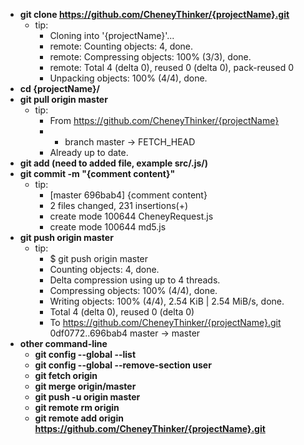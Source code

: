 - **git clone https://github.com/CheneyThinker/{projectName}.git**
	- tip:
		- Cloning into '{projectName}'...
		- remote: Counting objects: 4, done.
		- remote: Compressing objects: 100% (3/3), done.
		- remote: Total 4 (delta 0), reused 0 (delta 0), pack-reused 0
		- Unpacking objects: 100% (4/4), done.
- **cd {projectName}/**
- **git pull origin master**
	- tip:
		- From https://github.com/CheneyThinker/{projectName}
		- * branch master -> FETCH_HEAD
		- Already up to date.
- **git add (need to added file, example src/.js/)**
- **git commit -m "{comment content}"**
	- tip:
		- [master 696bab4] {comment content}
		- 2 files changed, 231 insertions(+)
		- create mode 100644 CheneyRequest.js
		- create mode 100644 md5.js
- **git push origin master**
	- tip:
		- $ git push origin master
		- Counting objects: 4, done.
		- Delta compression using up to 4 threads.
		- Compressing objects: 100% (4/4), done.
		- Writing objects: 100% (4/4), 2.54 KiB | 2.54 MiB/s, done.
		- Total 4 (delta 0), reused 0 (delta 0)
		- To https://github.com/CheneyThinker/{projectName}.git 0df0772..696bab4 master -> master
- **other command-line**
	- **git config --global --list**
	- **git config --global --remove-section user**
	- **git fetch origin**
	- **git merge origin/master**
	- **git push -u origin master**
	- **git remote rm origin**
	- **git remote add origin https://github.com/CheneyThinker/{projectName}.git**
